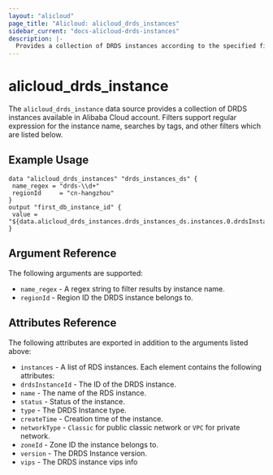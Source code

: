 ```yaml
---
layout: "alicloud"
page_title: "Alicloud: alicloud_drds_instances"
sidebar_current: "docs-alicloud-drds-instances"
description: |-
  Provides a collection of DRDS instances according to the specified filters.
---
```


 # alicloud_drds_instance
 
 The `alicloud_drds_instance` data source provides a collection of DRDS instances available in Alibaba Cloud account.
Filters support regular expression for the instance name, searches by tags, and other filters which are listed below.

 ## Example Usage
 
 ```
data "alicloud_drds_instances" "drds_instances_ds" {
  name_regex = "drds-\\d+"
  regionId     = "cn-hangzhou"
}
 output "first_db_instance_id" {
  value = "${data.alicloud_drds_instances.drds_instances_ds.instances.0.drdsInstanceId}"
}
```

 ## Argument Reference
 
 The following arguments are supported:
 
 * `name_regex` - A regex string to filter results by instance name.
 * `regionId` - Region ID the DRDS instance belongs to.
 
 ## Attributes Reference
 
 The following attributes are exported in addition to the arguments listed above:
 
  * `instances` - A list of RDS instances. Each element contains the following attributes:
  * `drdsInstanceId` - The ID of the DRDS instance.
  * `name` - The name of the RDS instance.
  * `status` - Status of the instance.
  * `type` - The DRDS Instance type.
  * `createTime` - Creation time of the instance.
  * `networkType` - `Classic` for public classic network or `VPC` for private network.
  * `zoneId` - Zone ID the instance belongs to.
  * `version` - The DRDS Instance version.
  * `vips` - The DRDS instance vips info